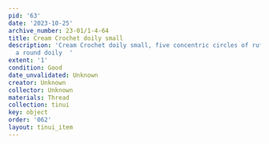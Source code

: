 ```yaml
---
pid: '63'
date: '2023-10-25'
archive_number: 23-01/1-4-64
title: Cream Crochet doily small
description: 'Cream Crochet doily small, five concentric circles of ruffles making
  a round doily  '
extent: '1'
condition: Good
date_unvalidated: Unknown
creator: Unknown
collector: Unknown
materials: Thread
collection: tinui
key: object
order: '062'
layout: tinui_item
---
```

